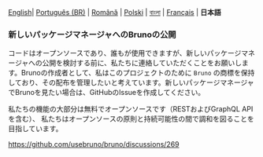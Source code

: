 [English](/publishing.md)| [Português (BR)](/docs/publishing/publishing_pt_br.md) | [Română](/docs/publishing/publishing_ro.md) | [Polski](/docs/publishing/publishing_pl.md) | [বাংলা](/docs/publishing/publishing_bn.md) | [Français](/docs/publishing/publishing_fr.md) | **日本語**

### 新しいパッケージマネージャへのBrunoの公開

コードはオープンソースであり、誰もが使用できますが、新しいパッケージマネージャへの公開を検討する前に、私たちに連絡していただくことをお願いします。Brunoの作成者として、私はこのプロジェクトのために `Bruno` の商標を保持しており、その配布を管理したいと考えています。新しいパッケージマネージャでBrunoを見たい場合は、GitHubのIssueを作成してください。

私たちの機能の大部分は無料でオープンソースです（RESTおよびGraphQL APIを含む）、
私たちはオープンソースの原則と持続可能性の間で調和を図ることを目指しています。

https://github.com/usebruno/bruno/discussions/269